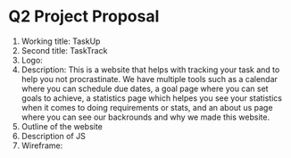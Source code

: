 # Q2 Project Proposal 
1. Working title: TaskUp
2. Second title: TaskTrack 
3. Logo: 
4. Description: 
This is a website that helps with tracking your task and to help you not procrastinate. We have multiple tools such as a calendar where you can schedule due dates, a goal page where you can set goals to achieve, a statistics page which helpes you see your statistics when it comes to doing requirements or stats, and an about us page where you can see our backrounds and why we made this website.
5. Outline of the website 
6. Description of JS
7. Wireframe:

